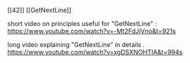 [[42]] [[GetNextLine]]

short video on principles useful for "GetNextLine" :
https://www.youtube.com/watch?v=-Mt2FdJjVno&t=921s

long video explaining "GetNextLine" in details .
https://www.youtube.com/watch?v=xgDSXNOHTIA&t=994s

